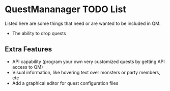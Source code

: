 QuestMananager TODO List
========================

Listed here are some things that need or are wanted to be included in QM.

+ The ability to drop quests

Extra Features
--------------

+ API capability (program your own very customized quests by getting API access
  to QM)
+ Visual information, like hovering text over monsters or party members, etc
+ Add a graphical editor for quest configuration files

